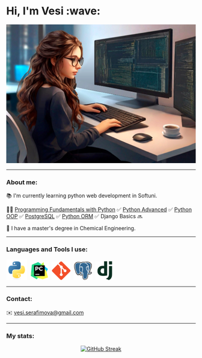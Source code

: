 <h1>
  Hi, I'm Vesi :wave:
</h1>

<div align="center">
  <img src=1705934535361.jpg width="800"/>
</div>


---

###   About me:


📚   I'm currently learning python web development in Softuni.

👩‍💻 [Programming Fundamentals with Python](https://softuni.bg/certificates/certificates/converttoimage/167183?code=4bfaf8a7) ✅ [Python Advanced](https://softuni.bg/certificates/certificates/converttoimage/173776?code=0fb575c7) ✅ [Python OOP](https://softuni.bg/certificates/certificates/converttoimage/180825?code=58d2d1d2) ✅ [PostgreSQL](https://softuni.bg/certificates/certificates/converttoimage/185980?code=d2dbcfe7) ✅ [Python ORM](https://softuni.bg/certificates/certificates/converttoimage/193785?code=d77e5fb6) ✅ Django Basics 🔜

:test_tube:  I have a master's degree in Chemical Engineering.

---

###   Languages and Tools I use:

<div>
  <img src="https://raw.githubusercontent.com/devicons/devicon/55609aa5bd817ff167afce0d965585c92040787a/icons/python/python-original.svg" title="Python" alt="Python" width="55" height="55"/>&nbsp;
  <img src="https://raw.githubusercontent.com/devicons/devicon/55609aa5bd817ff167afce0d965585c92040787a/icons/pycharm/pycharm-original.svg" title="PyCharm" alt="PyCharm " width="50" height="50"/>&nbsp;
  <img src="https://raw.githubusercontent.com/devicons/devicon/55609aa5bd817ff167afce0d965585c92040787a/icons/git/git-original.svg" title="Git" alt="Git" width="50" height="50"/>&nbsp;
  <img src="https://raw.githubusercontent.com/devicons/devicon/55609aa5bd817ff167afce0d965585c92040787a/icons/postgresql/postgresql-original.svg" title="PostgreSQL" alt="PostgreSQL" width="50" height="50"/>&nbsp;
  <img src="https://raw.githubusercontent.com/devicons/devicon/55609aa5bd817ff167afce0d965585c92040787a/icons/django/django-plain.svg" title="Django" alt="Django" width="50" height="50"/>
</div>

---

###   Contact:

✉️   vesi.serafimova@gmail.com



---

###   My stats:

<div align="center">
  <a href="https://git.io/streak-stats"><img src="https://streak-stats.demolab.com?user=vessln&theme=github-dark-blue&border_radius=7&date_format=j%20M%5B%20Y%5D&card_width=522" alt="GitHub Streak" /></a>
</div>
